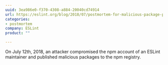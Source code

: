 ```yaml
---
uuid: 3ea986e0-f370-4308-a884-20040cd74914
url: https://eslint.org/blog/2018/07/postmortem-for-malicious-package-publishes
categories:
- postmortem
company: ESLint
product: ""

---
```


On July 12th, 2018, an attacker compromised the npm account of an ESLint maintainer and published malicious packages to the npm registry.
